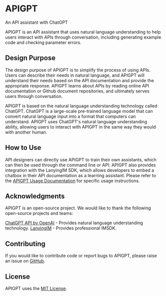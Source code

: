 # APIGPT
An API assistant with ChatGPT

APIGPT is an API assistant that uses natural language understanding to help users interact with APIs through conversation, including generating example code and checking parameter errors.

## Design Purpose

The design purpose of APIGPT is to simplify the process of using APIs. Users can describe their needs in natural language, and APIGPT will understand their needs based on the API documentation and provide the appropriate response. APIGPT learns about APIs by reading online API documentation or Github document repositories, and ultimately serves users through conversation.

APIGPT is based on the natural language understanding technology called ChatGPT. ChatGPT is a large-scale pre-trained language model that can convert natural language input into a format that computers can understand. APIGPT uses ChatGPT's natural language understanding ability, allowing users to interact with APIGPT in the same way they would with another human.

## How to Use

API designers can directly use APIGPT to train their own assistants, which can then be used through the command line or API. APIGPT also provides integration with the LanyingIM SDK, which allows developers to embed a chatbox in their API documentation as a learning assistant. Please refer to the [APIGPT Usage Documentation](USEAGE.md) for specific usage instructions.

## Acknowledgments

APIGPT is an open-source project. We would like to thank the following open-source projects and teams:

[ChatGPT API by OpenAI](https://openai.com) - Provides natural language understanding technology.
[LanyingIM](https://lanyingim.com) - Provides professional IMSDK.

## Contributing

If you would like to contribute code or report bugs to APIGPT, please raise an issue on [GitHub](https://github.com/ericliang/APIGPT/issues).

## License

APIGPT uses the [MIT License](LICENSE.md).
